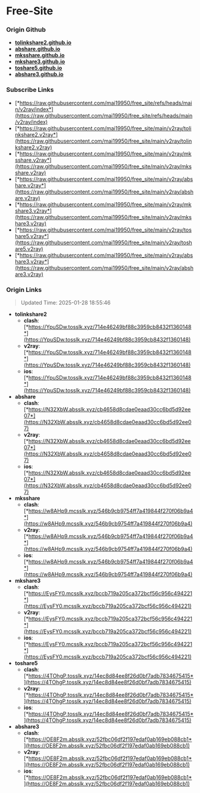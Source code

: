 # Free-Site

### Origin Github

- [**tolinkshare2.github.io**](https://github.com/tolinkshare2/tolinkshare2.github.io)
- [**abshare.github.io**](https://github.com/abshare/abshare.github.io)
- [**mksshare.github.io**](https://github.com/mksshare/mksshare.github.io)
- [**mkshare3.github.io**](https://github.com/mkshare3/mkshare3.github.io)
- [**toshare5.github.io**](https://github.com/toshare5/toshare5.github.io)
- [**abshare3.github.io**](https://github.com/abshare3/abshare3.github.io)

### Subscribe Links

- [*https://raw.githubusercontent.com/mai19950/free_site/refs/heads/main/v2ray/index*](https://raw.githubusercontent.com/mai19950/free_site/refs/heads/main/v2ray/index)
- [*https://raw.githubusercontent.com/mai19950/free_site/main/v2ray/tolinkshare2.v2ray*](https://raw.githubusercontent.com/mai19950/free_site/main/v2ray/tolinkshare2.v2ray)
- [*https://raw.githubusercontent.com/mai19950/free_site/main/v2ray/mksshare.v2ray*](https://raw.githubusercontent.com/mai19950/free_site/main/v2ray/mksshare.v2ray)
- [*https://raw.githubusercontent.com/mai19950/free_site/main/v2ray/abshare.v2ray*](https://raw.githubusercontent.com/mai19950/free_site/main/v2ray/abshare.v2ray)
- [*https://raw.githubusercontent.com/mai19950/free_site/main/v2ray/mkshare3.v2ray*](https://raw.githubusercontent.com/mai19950/free_site/main/v2ray/mkshare3.v2ray)
- [*https://raw.githubusercontent.com/mai19950/free_site/main/v2ray/toshare5.v2ray*](https://raw.githubusercontent.com/mai19950/free_site/main/v2ray/toshare5.v2ray)
- [*https://raw.githubusercontent.com/mai19950/free_site/main/v2ray/abshare3.v2ray*](https://raw.githubusercontent.com/mai19950/free_site/main/v2ray/abshare3.v2ray)

### Origin Links

> Updated Time: 2025-01-28 18:55:46

- **tolinkshare2**
  - **clash**: [*https://YpuSDw.tosslk.xyz/714e46249bf88c3959cb8432f1360148*](https://YpuSDw.tosslk.xyz/714e46249bf88c3959cb8432f1360148)
  - **v2ray**: [*https://YpuSDw.tosslk.xyz/714e46249bf88c3959cb8432f1360148*](https://YpuSDw.tosslk.xyz/714e46249bf88c3959cb8432f1360148)
  - **ios**: [*https://YpuSDw.tosslk.xyz/714e46249bf88c3959cb8432f1360148*](https://YpuSDw.tosslk.xyz/714e46249bf88c3959cb8432f1360148)
- **abshare**
  - **clash**: [*https://N32XbW.absslk.xyz/cb4658d8cdae0eaad30cc6bd5d92ee07*](https://N32XbW.absslk.xyz/cb4658d8cdae0eaad30cc6bd5d92ee07)
  - **v2ray**: [*https://N32XbW.absslk.xyz/cb4658d8cdae0eaad30cc6bd5d92ee07*](https://N32XbW.absslk.xyz/cb4658d8cdae0eaad30cc6bd5d92ee07)
  - **ios**: [*https://N32XbW.absslk.xyz/cb4658d8cdae0eaad30cc6bd5d92ee07*](https://N32XbW.absslk.xyz/cb4658d8cdae0eaad30cc6bd5d92ee07)
- **mksshare**
  - **clash**: [*https://w8AHp9.mcsslk.xyz/546b9cb9754ff7a419844f270f06b9a4*](https://w8AHp9.mcsslk.xyz/546b9cb9754ff7a419844f270f06b9a4)
  - **v2ray**: [*https://w8AHp9.mcsslk.xyz/546b9cb9754ff7a419844f270f06b9a4*](https://w8AHp9.mcsslk.xyz/546b9cb9754ff7a419844f270f06b9a4)
  - **ios**: [*https://w8AHp9.mcsslk.xyz/546b9cb9754ff7a419844f270f06b9a4*](https://w8AHp9.mcsslk.xyz/546b9cb9754ff7a419844f270f06b9a4)
- **mkshare3**
  - **clash**: [*https://EysFY0.mcsslk.xyz/bccb719a205ca372bcf56c956c494221*](https://EysFY0.mcsslk.xyz/bccb719a205ca372bcf56c956c494221)
  - **v2ray**: [*https://EysFY0.mcsslk.xyz/bccb719a205ca372bcf56c956c494221*](https://EysFY0.mcsslk.xyz/bccb719a205ca372bcf56c956c494221)
  - **ios**: [*https://EysFY0.mcsslk.xyz/bccb719a205ca372bcf56c956c494221*](https://EysFY0.mcsslk.xyz/bccb719a205ca372bcf56c956c494221)
- **toshare5**
  - **clash**: [*https://4TOhgP.tosslk.xyz/14ec8d84ee8f26d0bf7adb7834675415*](https://4TOhgP.tosslk.xyz/14ec8d84ee8f26d0bf7adb7834675415)
  - **v2ray**: [*https://4TOhgP.tosslk.xyz/14ec8d84ee8f26d0bf7adb7834675415*](https://4TOhgP.tosslk.xyz/14ec8d84ee8f26d0bf7adb7834675415)
  - **ios**: [*https://4TOhgP.tosslk.xyz/14ec8d84ee8f26d0bf7adb7834675415*](https://4TOhgP.tosslk.xyz/14ec8d84ee8f26d0bf7adb7834675415)
- **abshare3**
  - **clash**: [*https://OE8F2m.absslk.xyz/52fbc06df2f197edaf0ab169eb088cb1*](https://OE8F2m.absslk.xyz/52fbc06df2f197edaf0ab169eb088cb1)
  - **v2ray**: [*https://OE8F2m.absslk.xyz/52fbc06df2f197edaf0ab169eb088cb1*](https://OE8F2m.absslk.xyz/52fbc06df2f197edaf0ab169eb088cb1)
  - **ios**: [*https://OE8F2m.absslk.xyz/52fbc06df2f197edaf0ab169eb088cb1*](https://OE8F2m.absslk.xyz/52fbc06df2f197edaf0ab169eb088cb1)
